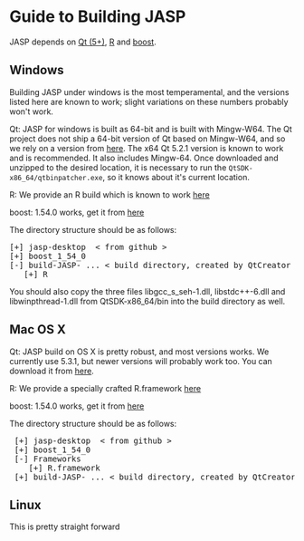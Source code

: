 Guide to Building JASP
======================

JASP depends on [Qt (5+)](http://qt-project.org), [R](http://cran.r-project.org) and [boost](http://boost.org).

Windows
-------

Building JASP under windows is the most temperamental, and the versions listed here are known to work; slight variations on these numbers probably won't work.

Qt: JASP for windows is built as 64-bit and is built with Mingw-W64. The Qt project does not ship a 64-bit version of Qt based on Mingw-W64, and so we rely on a version from [here](http://sourceforge.net/projects/mingwbuilds/files/external-binary-packages/Qt-Builds/). The x64 Qt 5.2.1 version is known to work and is recommended. It also includes Mingw-64. Once downloaded and unzipped to the desired location, it is necessary to run the `QtSDK-x86_64/qtbinpatcher.exe`, so it knows about it's current location.

R: We provide an R build which is known to work [here](http://jasp-stats.org/development/R%20Win64%20for%20JASP%20%282014-09-09%29.zip)

boost: 1.54.0 works, get it from [here](http://www.boost.org/users/history/version_1_54_0.html)

The directory structure should be as follows:

<pre>
[+] jasp-desktop  &lt; from github &gt;
[+] boost_1_54_0
[-] build-JASP- ... &lt; build directory, created by QtCreator &gt;
   [+] R
</pre>

You should also copy the three files libgcc_s_seh-1.dll, libstdc++-6.dll and libwinpthread-1.dll from QtSDK-x86_64/bin into the build directory as well.
 
Mac OS X
--------
Qt: JASP build on OS X is pretty robust, and most versions works. We currently use 5.3.1, but newer versions will probably work too. You can download it from [here](https://qt-project.org/downloads).

R: We provide a specially crafted R.framework [here](http://jasp-stats.org/development/R%20OSX%20for%20JASP%20%282014-09-09%29.zip)

boost: 1.54.0 works, get it from [here](http://www.boost.org/users/history/version_1_54_0.html)

The directory structure should be as follows:

<pre>
 [+] jasp-desktop  &lt; from github &gt;
 [+] boost_1_54_0
 [-] Frameworks
    [+] R.framework
 [+] build-JASP- ... &lt; build directory, created by QtCreator &gt;
</pre>

Linux
-----
This is pretty straight forward